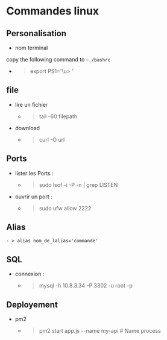 # Commandes linux

## Personalisation

- nom terminal

copy the following command to `~./bashrc`

- > export PS1='\u> '

## file

- lire un fichier

    - > tail -60 filepath

- download

    - > curl -O url
 
## Ports

- lister les Ports : 

    - > sudo lsof -i -P -n | grep LISTEN

- ouvrir un port : 

    - > sudo ufw allow 2222
## Alias

    - > alias nom_de_lalias='commande'

## SQL

- connexion : 

    - > mysql -h 10.8.3.34 -P 3302 -u root -p

## Deployement

- pm2

    - > pm2 start app.js --name my-api # Name process
